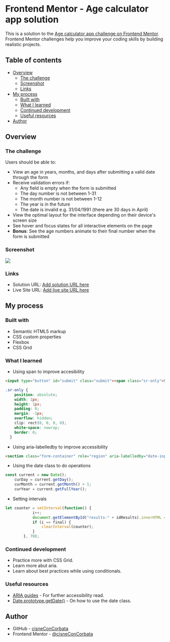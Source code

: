 # Frontend Mentor - Age calculator app solution

This is a solution to the [Age calculator app challenge on Frontend Mentor](https://www.frontendmentor.io/challenges/age-calculator-app-dF9DFFpj-Q). Frontend Mentor challenges help you improve your coding skills by building realistic projects. 

## Table of contents

- [Overview](#overview)
  - [The challenge](#the-challenge)
  - [Screenshot](#screenshot)
  - [Links](#links)
- [My process](#my-process)
  - [Built with](#built-with)
  - [What I learned](#what-i-learned)
  - [Continued development](#continued-development)
  - [Useful resources](#useful-resources)
- [Author](#author)

## Overview

### The challenge

Users should be able to:

- View an age in years, months, and days after submitting a valid date through the form
- Receive validation errors if:
  - Any field is empty when the form is submitted
  - The day number is not between 1-31
  - The month number is not between 1-12
  - The year is in the future
  - The date is invalid e.g. 31/04/1991 (there are 30 days in April)
- View the optimal layout for the interface depending on their device's screen size
- See hover and focus states for all interactive elements on the page
- **Bonus**: See the age numbers animate to their final number when the form is submitted

### Screenshot

![](./screenshot.jpg)

### Links

- Solution URL: [Add solution URL here](https://your-solution-url.com)
- Live Site URL: [Add live site URL here](https://your-live-site-url.com)

## My process

### Built with

- Semantic HTML5 markup
- CSS custom properties
- Flexbox
- CSS Grid

### What I learned

- Using span to improve accesibility

```html
<input type="button" id="submit" class="submit"><span class="sr-only">Submit</span>
```
```css
.sr-only {
    position: absolute;
    width: 1px;
    height: 1px;
    padding: 0;
    margin: -1px;
    overflow: hidden;
    clip: rect(0, 0, 0, 0);
    white-space: nowrap;
    border: 0;
  }
```

- Using aria-labelledby to improve accessibility

```html
<section class="form-container" role="region" aria-labelledby="date-input">
```

- Using the date class to do operations

```js
const current = new Date();
    curDay = current.getDay();
    curMonth = current.getMonth() + 1;
    curYear = current.getFullYear();
```

- Setting intervals
```js
let counter = setInterval(function() {
            i++;
            document.getElementById("results-" + idResults).innerHTML = i;
            if (i == final) {
                clearInterval(counter);
            }
        }, 70);
```

### Continued development

- Practice more with CSS Grid.
- Learn more abut aria.
- Learn about best practices while using conditionals.

### Useful resources

- [ARIA guides](https://developer.mozilla.org/en-US/docs/Web/Accessibility/ARIA/Guides) - For further accessibility read.
- [Date.prototype.getDate()](https://developer.mozilla.org/en-US/docs/Web/JavaScript/Reference/Global_Objects/Date/getDate) - On how to use the date class.

## Author

- GitHub - [cisneConCorbata](https://github.com/cisneConCorbata)
- Frontend Mentor - [@cisneConCorbata](https://www.frontendmentor.io/profile/cisneConCorbata)